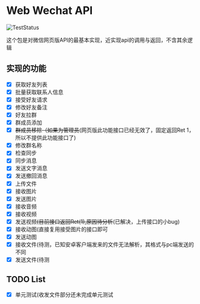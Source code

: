 # Web Wechat API

![TestStatus](https://img.shields.io/badge/Test-Pass-brightgreen.svg?style=flat)

这个包是对微信网页版API的最基本实现，近实现api的调用与返回，不含其余逻辑

## 实现的功能

- [x] 获取好友列表
- [x] 批量获取联系人信息
- [x] 接受好友请求
- [x] 修改好友备注
- [x] 好友拉群
- [x] 群成员添加
- [x] ~~群成员移除（如果为管理员~~(网页版此功能接口已经无效了，固定返回Ret 1，所以不提供此功能接口了)
- [x] 修改群名称
- [x] 检查同步
- [x] 同步消息
- [x] 发送文字消息
- [x] 发送撤回消息
- [x] 上传文件
- [x] 接收图片
- [x] 发送图片
- [x] 接收音频
- [x] 接收视频
- [x] 发送视频~~(目前接口返回Ret(1),原因待分析~~(已解决，上传接口的小bug)
- [x] 接收动图(直接复用接受图片的接口即可
- [x] 发送动图
- [x] 接收文件(待测，已知安卓客户端发来的文件无法解析，其格式与pc端发送的不同
- [x] 发送文件(待测

## TODO List

- [x] 单元测试(收发文件部分还未完成单元测试
